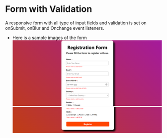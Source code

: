 # Form with Validation

A responsive form with all type of input fields and validation is set on onSubmit, onBlur and Onchange event listeners.

- Here is a sample images of the form
  ![form image](./src/assets/form.png)
  ![form image](./src/assets/form_1.png)
